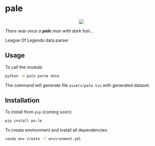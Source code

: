 # pale

<p align="center">
    <img src="https://64.media.tumblr.com/39fcdd44fe0177e9e1df8130a4ebc816/tumblr_nx84ufmhmE1s77321o1_1280.png"/>
</p>

*There was once a **pale** man with dark hair...*

League Of Legends data parser

## Usage

To call the module:

```sh
python -m pale parse data
```

The command will generate file `assets/pale.tsv` with generated dataset.

## Installation

To install from `pip` (coming soon):

```sh
pip install pa-le
```

To create environment and install all dependencies:

```sh
conda env create -f environment.yml
```
